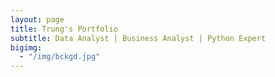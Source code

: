 ```yaml
---
layout: page
title: Trung's Portfolio
subtitle: Data Analyst | Business Analyst | Python Expert 
bigimg: 
  - "/img/bckgd.jpg"
---
```

